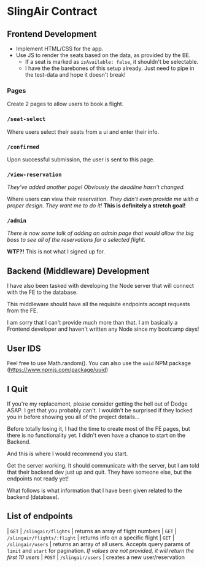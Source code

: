 # SlingAir Contract

## Frontend Development

- Implement HTML/CSS for the app.
- Use JS to render the seats based on the data, as provided by the BE.
  - If a seat is marked as `isAvailable: false`, it shouldn't be selectable.
  - I have the the barebones of this setup already. Just need to pipe in the test-data and hope it doesn't break!

### Pages

Create 2 pages to allow users to book a flight.

### `/seat-select`

Where users select their seats from a ui and enter their info.

### `/confirmed`

Upon successful submission, the user is sent to this page.

### `/view-reservation`

_They've added another page! Obviously the deadline hasn't changed._

Where users can view their reservation. _They didn't even provide me with a proper design. They want me to do it!_ **This is definitely a stretch goal!**

### `/admin`

_There is now some talk of adding an admin page that would allow the big boss to see all of the reservations for a selected flight._

**WTF?!** This is not what I signed up for.

## Backend (Middleware) Development

I have also been tasked with developing the Node server that will connect with the FE to the database.

This middleware should have all the requisite endpoints accept requests from the FE.

I am sorry that I can't provide much more than that. I am basically a Frontend developer and haven't written any Node since my bootcamp days!

## User IDS

Feel free to use Math.random(). You can also use the `uuid` NPM package (https://www.npmjs.com/package/uuid)

## I Quit

If you're my replacement, please consider getting the hell out of Dodge ASAP. I get that you probably can't. I wouldn't be surprised if they locked you in before showing you all of the project details...

Before totally losing it, I had the time to create most of the FE pages, but there is no functionality yet. I didn't even have a chance to start on the Backend.

And this is where I would recommend you start.

Get the server working. It should communicate with the server, but I am told that their backend dev just up and quit. They have someone else, but the endpoints not ready yet!

What follows is what information that I have been given related to the backend (database).

## List of endpoints

| `GET` | `/slingair/flights` | returns an array of flight numbers
| `GET` | `/slingair/flights/:flight` | returns info on a specific flight
| `GET` | `/slingair/users` | returns an array of all users. Accepts query params of `limit` and `start` for pagination. _If values are not provided, it will return the first 10 users_
| `POST` | `/slingair/users` | creates a new user/reservation
